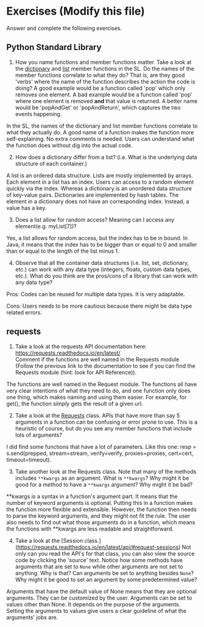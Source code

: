 # Exercises (Modify this file)

Answer and complete the following exercises.

## Python Standard Library

1. How you name functions and member functions matter. Take a look at the [dictionary](https://docs.python.org/3/library/stdtypes.html#typesmapping) 
and [list](https://docs.python.org/3/library/stdtypes.html#sequence-types-list-tuple-range) member functions in the SL. 
Do the names of the member functions correlate to what they do? That is, are they good 'verbs' where the name of the function describes the action the code is doing? A good example would be a function called 'pop' which only removes one element. A bad example would be a function called 'pop' where one element is removed **and** that value is returned. A better name would be 'popAndGet' or 'popAndReturn', which captures the two events happening.

In the SL, the names of the dictionary and list member functions correlate to what they actually do. A good name of a function makes the function more self-explaining. No extra comments is needed. Users can understand what the function does without dig into the actual code.

2. How does a dictionary differ from a list? (i.e. What is the underlying data structure of each container.)

A list is an ordered data structure. Lists are mostly implemented by arrays. Each element in a list has an index. Users can access to a random element quickly via the index. Whereas a dictionary is an unordered data structure of key-value pairs. Dictionaries are implemented by hash tables. The element in a dictionary does not have an corresponding index. Instead, a value has a key. 

3. Does a list allow for random access? Meaning can I access any element(e.g. myList[7])?

Yes, a list allows for random access, but the index has to be in bound. In Java, it means that the index has to be bigger than or equal to 0 and smaller than or equal to the length of the list minus 1.

4. Observe that all the container data structures (i.e. list, set, dictionary, etc.) can work with any data type (integers, floats, custom data types, etc.). 
What do you think are the pros/cons of a library that can work with any data type?

Pros: Codes can be reused for multiple data types. It is very adaptable.

Cons: Users needs to be more cautious because there might be data type related errors.

## requests

1. Take a look at the requests API documentation here: https://requests.readthedocs.io/en/latest/  
Comment if the functions are well named in the Requests module (Follow the previous link to the documentation to see if you can find the Requests module (hint: look for API Reference)).

The functions are well named in the Request module. The functions all have very clear intentions of what they need to do, and one function only does one thing, which makes naming and using them easier. For example, for get(), the function simply gets the result of a given url.

2. Take a look at the [Requests](https://requests.readthedocs.io/en/latest/api/#lower-level-classes) class. APIs that have more than say 5 arguments in a function can be confusing or error prone to use. This is a heuristic of course, but do you see any member functions that include lots of arguments?

I did find some functions that have a lot of parameters. Like this one: resp = s.send(prepped, stream=stream, verify=verify, proxies=proxies, cert=cert, timeout=timeout).

3. Take another look at the Requests class. Note that many of the methods includes `**kwargs` as an argument. What is `**kwargs`? Why might it be good for a method to have a `**kwargs` argument? Why might it be bad?  

**kwargs is a syntax in a function's argument part. It means that the number of keyword arguments is optional. Putting this in a function makes the function more flexible and extensible. However, the function then needs to parse the keyword arguments, and they might not fit the rule. The user also needs to find out what those arguments do in a function, which means the functions with **kwargs are less readable and straightforward. 

4. Take a look at the [Session class.] (https://requests.readthedocs.io/en/latest/api/#request-sessions) Not only can you read the API's for that class, you can also view the source code by clicking the 'source' text. 
Notice how some methods have arguments that are set to `None` while other arguments are not set to anything. Why is that? Can arguments be set to anything besides `None`? Why might it be good to set an argument by some predetermined value?

Arguments that have the default value of None means that they are optional arguments. They can be customized by the user. Arguments can be set to values other than None. It depends on the purpose of the arguments. Setting the arguments to values give users a clear guideline of what the arguments' jobs are. 
